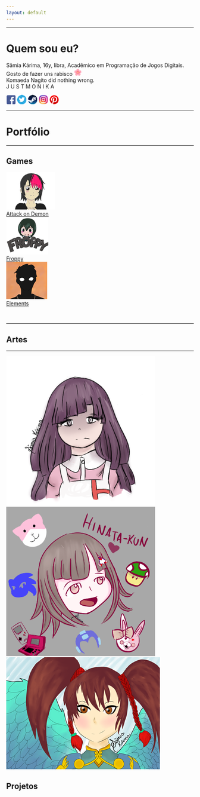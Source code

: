 ```yaml
---
layout: default
---
```

* * *
# Quem sou eu?  
Sâmia Kárima, 16y, libra, Acadêmico em Programação de Jogos Digitais.  
Gosto de fazer uns rabisco ![](flor.png)  
Komaeda Nagito did nothing wrong.  
J U S T  M O N I K A 

[![](facebook.png)](https://www.facebook.com/pqpsamia)
[![](twitter.png)](https://twitter.com/pqpsamia)
[![](steam.png)](http://steamcommunity.com/id/pqpsamia)
[![](instagram.png)](https://www.instagram.com/pqpsamina)
[![](pinterest.png)](https://br.pinterest.com/samiakarima10)  

* * *
# Portfólio
* * *
## Games


[![](Attack.png)](https://samiakarima.github.io/AttackonDemon/)  
[Attack on Demon](https://samiakarima.github.io/AttackonDemon/)  
[![](Froppy.png)](https://samiakarima.github.io/Froppy/)  
[Froppy](https://samiakarima.github.io/Froppy/)  
[![](Elements.png)](https://alvaromd2016.github.io/Elements/)  
[Elements](https://alvaromd2016.github.io/Elements/)


[![]()]()
* * *
## Artes
* * *
![](mikan.png)
![](chiaki.png)
![](jing.png)
## Projetos

